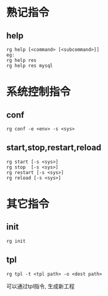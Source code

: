 # 熟记指令
## help 
```
rg help [<command> [<subcommand>]] 
eg:
rg help res
rg help res mysql
```

# 系统控制指令
## conf

```
rg conf -e <env> -s <sys>
```
## start,stop,restart,reload

```
rg start [-s <sys>]
rg stop  [-s <sys>]
rg restart [-s <sys>]
rg reload [-s <sys>]
```

# 其它指令
## init
```
rg init 
```

## tpl 


```
rg tpl -t <tpl path> -o <dest path>
```

可以通过tpl指令, 生成新工程
